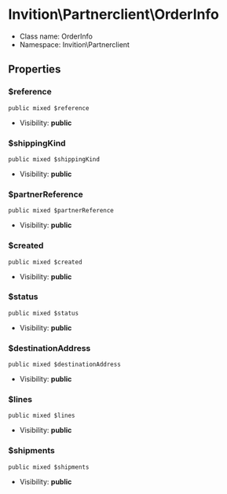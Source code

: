 Invition\Partnerclient\OrderInfo
===============






* Class name: OrderInfo
* Namespace: Invition\Partnerclient





Properties
----------


### $reference

    public mixed $reference





* Visibility: **public**


### $shippingKind

    public mixed $shippingKind





* Visibility: **public**


### $partnerReference

    public mixed $partnerReference





* Visibility: **public**


### $created

    public mixed $created





* Visibility: **public**


### $status

    public mixed $status





* Visibility: **public**


### $destinationAddress

    public mixed $destinationAddress





* Visibility: **public**


### $lines

    public mixed $lines





* Visibility: **public**


### $shipments

    public mixed $shipments





* Visibility: **public**



